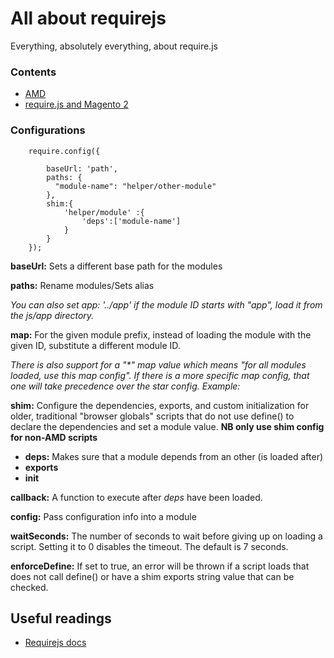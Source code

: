 # All about requirejs
Everything, absolutely everything, about require.js

### Contents

* [AMD](#)
* [require.js and Magento 2](doc/MAGE2.md)

### Configurations

        require.config({
                     
            baseUrl: 'path',            
            paths: {
              "module-name": "helper/other-module"
            },
            shim:{
                'helper/module' :{
                    'deps':['module-name']
                }
            }    
        });


**baseUrl:** Sets a different base path for the modules

**paths:** Rename modules/Sets alias 

_You can also set app: '../app' if the module ID starts with "app", load it from the js/app directory._

**map:** For the given module prefix, instead of loading the module with the given ID, substitute a different module ID.

_There is also support for a "*" map value which means "for all modules loaded, use this map config". If there is a more specific map config, that one will take precedence over the star config. Example:_

**shim:** Configure the dependencies, exports, and custom initialization for older, traditional "browser globals" scripts that do not use define() to declare the dependencies and set a module value. **NB only use shim config for non-AMD scripts**

* **deps:** Makes sure that a module depends from an other (is loaded after)
* **exports**
* **init**

**callback:** A function to execute after _deps_ have been loaded.

**config:** Pass configuration info into a module

**waitSeconds:** The number of seconds to wait before giving up on loading a script. Setting it to 0 disables the timeout. The default is 7 seconds.

**enforceDefine:** If set to true, an error will be thrown if a script loads that does not call define() or have a shim exports string value that can be checked.

## Useful readings

* [Requirejs docs](http://requirejs.org/docs/api.html)







